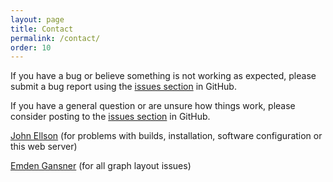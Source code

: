 ```yaml
---
layout: page
title: Contact
permalink: /contact/
order: 10
---
```


If you have a bug or believe something is not working as expected, please 
submit a bug report using the [issues section](https://github.com/ellson/graphviz/issues) in GitHub.

If you have a general question or are unsure how things work, please consider 
posting to the [issues section](https://github.com/ellson/graphviz/issues) in GitHub.

[John Ellson](mailto:ellson@graphviz.org) (for problems with builds, installation, software configuration or this web server)

[Emden Gansner](mailto:erg@alum.mit.edu) (for all graph layout issues)

